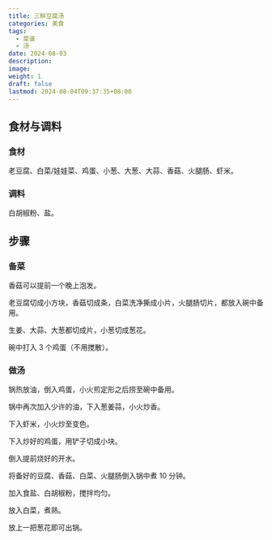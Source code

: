```yaml
---
title: 三鲜豆腐汤
categories: 美食
tags:
  - 菜谱
  - 汤
date: 2024-08-03
description: 
image: 
weight: 1
draft: false
lastmod: 2024-08-04T09:37:35+08:00
---
```

## 食材与调料

### 食材

老豆腐、白菜/娃娃菜、鸡蛋、小葱、大葱、大蒜、香菇、火腿肠、虾米。

### 调料

白胡椒粉、盐。

## 步骤

### 备菜

香菇可以提前一个晚上泡发。

老豆腐切成小方块，香菇切成条，白菜洗净撕成小片，火腿肠切片，都放入碗中备用。

生姜、大蒜、大葱都切成片，小葱切成葱花。

碗中打入 3 个鸡蛋（不用搅散）。

### 做汤

锅热放油，倒入鸡蛋，小火煎定形之后捞至碗中备用。

锅中再次加入少许的油，下入葱姜蒜，小火炒香。

下入虾米，小火炒至变色。

下入炒好的鸡蛋，用铲子切成小块。

倒入提前烧好的开水。

将备好的豆腐、香菇、白菜、火腿肠倒入锅中煮 10 分钟。

加入食盐、白胡椒粉，搅拌均匀。

放入白菜，煮熟。

放上一把葱花即可出锅。







